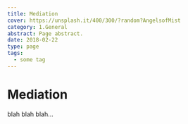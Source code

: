 ```yaml
---
title: Mediation
cover: https://unsplash.it/400/300/?random?AngelsofMist
category: 1.General
abstract: Page abstract.
date: 2018-02-22
type: page
tags:
  - some tag
---
```


# Mediation

blah blah blah...
